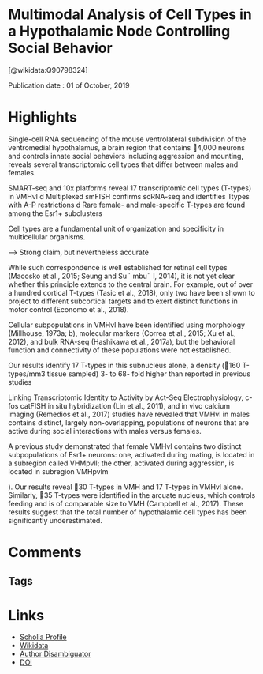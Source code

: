 
Multimodal Analysis of Cell Types in a Hypothalamic Node Controlling Social Behavior
====================================================================================
  
  [@wikidata:Q90798324]  
  
Publication date : 01 of October, 2019  

# Highlights
Single-cell RNA sequencing of the mouse
ventrolateral subdivision of the
ventromedial hypothalamus, a brain
region that contains 4,000 neurons and
controls innate social behaviors including
aggression and mounting, reveals several
transcriptomic cell types that differ
between males and females.

SMART-seq and 10x platforms reveal 17 transcriptomic cell
types (T-types) in VMHvl
d Multiplexed smFISH confirms scRNA-seq and identifies Ttypes with A-P restrictions
d Rare female- and male-specific T-types are found among the
Esr1+ subclusters

Cell types are a fundamental unit of organization and specificity in multicellular organisms.

--> Strong claim, but nevertheless accurate

While such correspondence
is well established for retinal cell types (Macosko et al.,
2015; Seung and Su¨ mbu¨ l, 2014), it is not yet clear whether
this principle extends to the central brain. For example, out
of over a hundred cortical T-types (Tasic et al., 2018), only
two have been shown to project to different subcortical targets
and to exert distinct functions in motor control (Economo
et al., 2018).

Cellular subpopulations
in VMHvl have been identified using morphology (Millhouse,
1973a; b), molecular markers (Correa et al., 2015; Xu et al.,
2012), and bulk RNA-seq (Hashikawa et al., 2017a), but the
behavioral function and connectivity of these populations
were not established.

Our results identify 17 T-types in this subnucleus
alone, a density (160 T-types/mm3 tissue sampled) 3- to 68-
fold higher than reported in previous studies

Linking Transcriptomic Identity to Activity by Act-Seq
Electrophysiology, c-fos catFISH in situ hybridization (Lin et al.,
2011), and in vivo calcium imaging (Remedios et al., 2017)
studies have revealed that VMHvl in males contains distinct,
largely non-overlapping, populations of neurons that are active
during social interactions with males versus females.


A previous study demonstrated that female VMHvl contains
two distinct subpopulations of Esr1+ neurons: one, activated
during mating, is located in a subregion called VHMpvll; the
other, activated during aggression, is located in subregion
VMHpvlm

). Our results reveal 30 T-types in
VMH and 17 T-types in VMHvl alone. Similarly, 35 T-types were
identified in the arcuate nucleus, which controls feeding and is of
comparable size to VMH (Campbell et al., 2017). These results
suggest that the total number of hypothalamic cell types has
been significantly underestimated.
# Comments

## Tags

# Links
  
 * [Scholia Profile](https://scholia.toolforge.org/work/Q90798324)  
 * [Wikidata](https://www.wikidata.org/wiki/Q90798324)  
 * [Author Disambiguator](https://author-disambiguator.toolforge.org/work_item_oauth.php?id=Q90798324&batch_id=&match=1&author_list_id=&doit=Get+author+links+for+work)  
 * [DOI](https://doi.org/10.1016/J.CELL.2019.09.020)  
